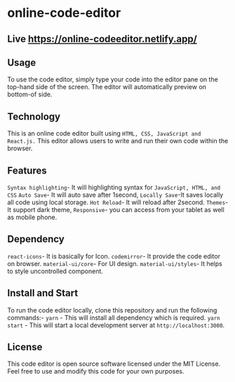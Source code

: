 # online-code-editor
## Live https://online-codeeditor.netlify.app/
## Usage
To use the code editor, simply type your code into the editor pane on the top-hand side of the screen. The editor will automatically preview on bottom-of side.

## Technology
This is an online code editor built using `HTML, CSS, JavaScript and React.js.` This editor allows users to write and run their own code within the browser.

## Features
`Syntax highlighting`- It will highlighting syntax for `JavaScript, HTML, and CSS`
`Auto Save`- It will auto save after 1second,
`Locally Save`-It saves locally all code using local storage. 
`Hot Reload`- It will reload after 2second.
`Themes`- It support dark theme, 
`Responsive`- you can access from your tablet as well as mobile phone. 

## Dependency
`react-icons`- It is basically for Icon.
`codemirror`- It provide the code editor on browser.
`material-ui/core`- For UI design.
`material-ui/styles`- It helps to style uncontrolled component.

## Install and Start
To run the code editor locally, clone this repository and run the following commands:-
`yarn` - This will install all dependency which is required.
`yarn start` - This will start a local development server at `http://localhost:3000`.

## License
This code editor is open source software licensed under the MIT License. Feel free to use and modify this code for your own purposes.
